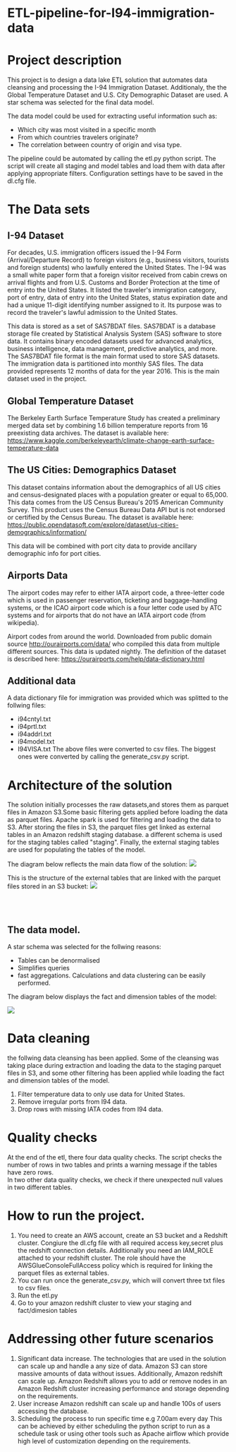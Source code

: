 # ETL-pipeline-for-I94-immigration-data

# Project description
This project is to design a data lake ETL solution that automates data cleansing and processing the I-94 Immigration Dataset. Additionaly, the the Global Temperature Dataset and U.S. City Demographic Dataset are used. A star schema was selected for the final data model. 

The data model could be used for extracting useful information such as:
- Which city was most visited in a specific month
- From which countries travelers originate?
- The correlation between country of origin and visa type.

The pipeline could be automated by calling the etl.py python script. The script will create all staging and model tables and load them with data after applying appropriate filters. Configuration settings have to be saved in the dl.cfg file.
 
# The Data sets
## I-94 Dataset
For decades, U.S. immigration officers issued the I-94 Form (Arrival/Departure Record) to foreign visitors (e.g., business visitors, tourists and foreign students) who lawfully entered the United States. The I-94 was a small white paper form that a foreign visitor received from cabin crews on arrival flights and from U.S. Customs and Border Protection at the time of entry into the United States. It listed the traveler's immigration category, port of entry, data of entry into the United States, status expiration date and had a unique 11-digit identifying number assigned to it. Its purpose was to record the traveler's lawful admission to the United States.

This data is stored as a set of SAS7BDAT files. SAS7BDAT is a database storage file created by Statistical Analysis System (SAS) software to store data. It contains binary encoded datasets used for advanced analytics, business intelligence, data management, predictive analytics, and more. The SAS7BDAT file format is the main format used to store SAS datasets.
The immigration data is partitioned into monthly SAS files. The data provided represents 12 months of data for the year 2016. This is the main dataset used in the project.

## Global Temperature Dataset
The Berkeley Earth Surface Temperature Study has created a preliminary merged data set by combining 1.6 billion temperature reports from 16 preexisting data archives.
The dataset is available here: https://www.kaggle.com/berkeleyearth/climate-change-earth-surface-temperature-data

## The US Cities: Demographics Dataset
This dataset contains information about the demographics of all US cities and census-designated places with a population greater or equal to 65,000. 
This data comes from the US Census Bureau's 2015 American Community Survey.
This product uses the Census Bureau Data API but is not endorsed or certified by the Census Bureau.
The dataset is available here: https://public.opendatasoft.com/explore/dataset/us-cities-demographics/information/

This data will be combined with port city data to provide ancillary demographic info for port cities.

 
## Airports Data
The airport codes may refer to either IATA airport code, a three-letter code which is used in passenger reservation, ticketing and baggage-handling systems, or the ICAO airport code which is a four letter code used by ATC systems and for airports that do not have an IATA airport code (from wikipedia).

Airport codes from around the world. Downloaded from public domain source http://ourairports.com/data/ who compiled this data from multiple different sources. This data is updated nightly.
The definition of the dataset is described here: https://ourairports.com/help/data-dictionary.html

## Additional data
A data dictionary file for immigration was provided which was splitted to the follwing files:
- i94cntyl.txt
- i94prtl.txt 
- i94addrl.txt
- i94model.txt
- I94VISA.txt
The above files were converted to csv files. The biggest ones were converted by calling the generate_csv.py script.

# Architecture of the solution  
The solution initially processes the raw datasets,and stores them as parquet files in Amazon S3.Some basic filtering gets applied before loading the data as parquet files. Apache spark is used for filtering and loading the data to S3.
After storing the files in S3, the parquet files get linked as external tables in an Amazon redshift staging database. a different schema is used for the staging tables called "staging". Finally, the external staging tables are used for populating the tables of the model.

The diagram below reflects the main data flow of the solution:
<img src="/images/model.jpg">

This is the structure of the external tables that are linked with the parquet files stored in an S3 bucket:
<img src="/images/staging.jpg">


<br><br>
## The data model.
A star schema was selected for the follwing reasons:  
- Tables can be denormalised
- Simplifies queries
- fast aggregations. Calculations and data clustering can be easily performed.  

The diagram below displays the fact and dimension tables of the model:

<img src="/images/model-tables.jpg">





# Data cleaning
the follwing data cleansing has been applied. Some of the cleansing was taking place during extraction and loading the data to the staging parquet files in S3, and some other filtering has been applied while loading the fact and dimension tables of the model.

1. Filter temperature data to only use data for United States.
2. Remove irregular ports from I94 data.
3. Drop rows with missing IATA codes from I94 data.

# Quality checks
At the end of the etl, there four data quality checks. The script checks the number of rows in two tables and prints a warning message if the tables have zero rows.  
In two other data quality checks, we check if there unexpected null values in two different tables.  

# How to run the project.
1. You need to create an AWS account, create an S3 bucket and a Redshift cluster. Congiure the dl.cfg file with all required access key,secret plus the redshift connection details. Additionally you need an IAM_ROLE attached to your redshift cluster. The role should have the AWSGlueConsoleFullAccess policy which is required for linking the parquet files as external tables.
2. You can run once the generate_csv.py, which will convert three txt files to csv files.
3. Run the etl.py
4. Go to your amazon redshift cluster to view your staging and fact/dimesion tables 

# Addressing other future scenarios
1. Significant data increase. 
The technologies that are used in the solution can scale up and handle a any size of data. Amazon S3 can store massive amounts of data without issues. Additionally, Amazon redshift can scale up. Amazon Redshift allows you to add or remove nodes in an Amazon Redshift cluster increasing performance and storage depending on the requirements.
2. User increase 
Amazon redshift can scale up and handle 100s of users accessing the database. 
3. Scheduling the process to run specific time e.g 7.00am every day
This can be achieved by either scheduling the python script to run as a schedule task or using other tools such as Apache airflow which provide high level of customization depending on the requirements. 
